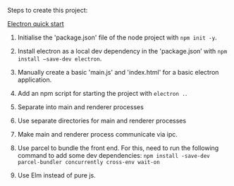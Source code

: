 Steps to create this project:

[Electron quick start](https://www.electronjs.org/docs/tutorial/quick-start)

1. Initialise the 'package.json' file of the node project with `npm init -y`.
2. Install electron as a local dev dependency in the 'package.json’ with `npm install —save-dev electron`.
3. Manually create a basic 'main.js' and 'index.html' for a basic electron application.
4. Add an npm script for starting the project with `electron .`.

5. Separate into main and renderer processes
6. Use separate directories for main and renderer processes
7. Make main and renderer process communicate via ipc.

8. Use parcel to bundle the front end. For this, need to run the following command to add some dev dependencies: `npm install -save-dev parcel-bundler concurrently cross-env wait-on`

9. Use Elm instead of pure js.
